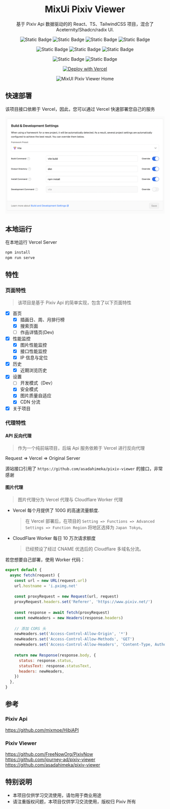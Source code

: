 <div align="center">
  
# MixUi Pixiv Viewer

基于 Pixiv Api 数据驱动的的 React、TS、TailwindCSS 项目，混合了 Aceternity/Shadcn/radix UI.

![Static Badge](https://img.shields.io/badge/react-black?style=flat&logo=react&logoColor=%23F7DF1E)
![Static Badge](https://img.shields.io/badge/typescript-black?style=flat&logo=typescript&logoColor=%23F7DF1E)
![Static Badge](https://img.shields.io/badge/tailwindcss-black?style=flat&logo=tailwindcss&logoColor=%23F7DF1E)
![Static Badge](https://img.shields.io/badge/vite-black?style=flat&logo=vite&logoColor=%23F7DF1E)

![Static Badge](https://img.shields.io/badge/aceternityui-black?style=flat&logo=shadcnui&logoColor=%23F7DF1E)
![Static Badge](https://img.shields.io/badge/shadcnui-black?style=flat&logo=shadcnui&logoColor=%23F7DF1E)
![Static Badge](https://img.shields.io/badge/radixui-black?style=flat&logo=radixui&logoColor=%23F7DF1E)

![Static Badge](https://img.shields.io/badge/vercel-black?style=flat&logo=vercel&logoColor=%23F7DF1E)
![Static Badge](https://img.shields.io/badge/cloudflare-black?style=flat&logo=cloudflare&logoColor=%23F7DF1E)

[![Deploy with Vercel](https://vercel.com/button)](https://vercel.com/new/clone?repository-url=https://github.com/inokoe/MixUI-Pixiv-Viewer&demo-title=MuiPixivViewer)

![MixUI Pixiv Viewer Home](./public/readme/PixivHome.png)

</div>

## 快速部署

该项目接口依赖于 Vercel，因此，您可以通过 Vercel 快速部署您自己的服务

![Vercel Config](./public/readme/VercelConfig.png)

## 本地运行

在本地运行 Vercel Server

```bash
npm install
npm run serve
```

## 特性

### 页面特性

> 该项目是基于 Pixiv Api 的简单实现，包含了以下页面特性

- [x] 首页
  - [x] 插画日、周、月排行榜
  - [x] 搜索页面
  - [ ] 作品详情页(Dev)
- [x] 性能监控
  - [x] 图片性能监控
  - [x] 接口性能监控
  - [x] IP 信息与定位
- [x] 历史
  - [x] 近期浏览历史
- [x] 设置
  - [ ] 开发模式（Dev）
  - [x] 安全模式
  - [x] 图片质量自适应
  - [x] CDN 分流
- [x] 关于项目

### 代理特性

#### API 反向代理

> 作为一个纯前端项目，后端 Api 服务依赖于 Vercel 进行反向代理

Request => Vercel => Original Server

源站接口引用了 `https://github.com/asadahimeka/pixiv-viewer` 的接口，非常感谢

#### 图片代理

> 图片代理分为 Vercel 代理与 Cloudflare Worker 代理

- Vercel 每个月提供了 100G 的高速流量额度.

  > 在 Vercel 部署后，在项目的 `Setting => Functions => Advanced Settings => Function Region` 将地区选择为 `Japan Tokyo`。

- CloudFlare Worker 每日 10 万次请求额度
  > 已经预设了经过 CNAME 优选后的 Cloudflare 多域名分流。

若您想要自己部署，使用 Worker 代码：

```js
export default {
  async fetch(request) {
    const url = new URL(request.url)
    url.hostname = 'i.pximg.net'

    const proxyRequest = new Request(url, request)
    proxyRequest.headers.set('Referer', 'https://www.pixiv.net/')

    const response = await fetch(proxyRequest)
    const newHeaders = new Headers(response.headers)

    // 添加 CORS 头
    newHeaders.set('Access-Control-Allow-Origin', '*')
    newHeaders.set('Access-Control-Allow-Methods', 'GET')
    newHeaders.set('Access-Control-Allow-Headers', 'Content-Type, Authorization')

    return new Response(response.body, {
      status: response.status,
      statusText: response.statusText,
      headers: newHeaders,
    })
  },
}
```

## 参考

### Pixiv Api

https://github.com/mixmoe/HibiAPI

### Pixiv Viewer

https://github.com/FreeNowOrg/PixivNow  
https://github.com/journey-ad/pixiv-viewer  
https://github.com/asadahimeka/pixiv-viewer

## 特别说明

- 本项目仅供学习交流使用，请勿用于商业用途
- 请注重版权问题，本项目仅供学习交流使用，版权归 Pixiv 所有

